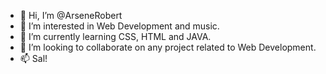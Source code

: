 - 👋 Hi, I’m @ArseneRobert
- 👀 I’m interested in Web Development and music.
- 🌱 I’m currently learning CSS, HTML and JAVA.
- 💞️ I’m looking to collaborate on any project related to Web Development.
- 📫 Sal!

<!---
ArseneRobert/ArseneRobert is a ✨ special ✨ repository because its `README.md` (this file) appears on your GitHub profile.
You can click the Preview link to take a look at your changes.
--->
